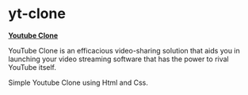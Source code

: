 # yt-clone
<b> <a href="https://yt-clone-rai.netlify.app/" target="_blank"> Youtube Clone </a> </b>


YouTube Clone is an efficacious video-sharing solution that aids you in launching your video streaming software that has the power to rival YouTube itself.

Simple Youtube Clone using Html and Css.




